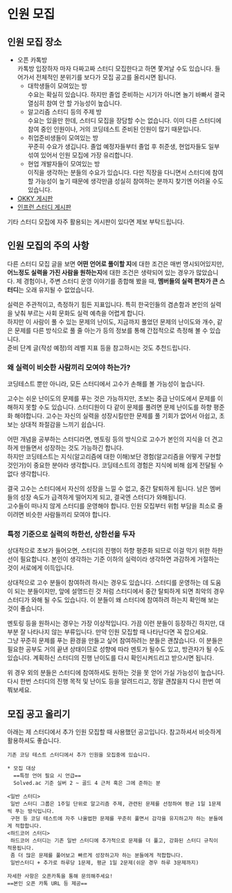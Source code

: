 # 인원 모집

## 인원 모집 장소

* 오픈 카톡방  
  카톡방 입장하자 마자 다짜고짜 스터디 모집한다고 하면 쫓겨날 수도 있습니다. 들어가서 전체적인 분위기를 보다가 모집 공고를 올리시면 됩니다.  
  * 대학생들이 모여있는 방  
    수요는 확실히 있습니다. 하지만 졸업 준비하는 시기가 아니면 놀기 바빠서 결국 열심히 참여 안 할 가능성이 높습니다.
  * 알고리즘 스터디 등의 주제 방  
    수요는 있을만 한데, 스터디 모집을 장담할 수는 없습니다. 이미 다른 스터디에 참여 중인 인원이나, 거의 코딩테스트 준비된 인원이 많기 때문입니다.
  * 취업준비생들이 모여있는 방  
    꾸준히 수요가 생깁니다. 졸업 예정자들부터 졸업 후 취준생, 현업자들도 일부 섞여 있어서 인원 모집에 가장 유리합니다.
  * 현업 개발자들이 모여있는 방  
    이직을 생각하는 분들의 수요가 있습니다. 다만 직장을 다니면서 스터디에 참여할 가능성이 높기 때문에 생각만큼 성실히 참여하는 분까지 찾기엔 어려울 수도 있습니다.
* [OKKY 게시판](https://okky.kr/articles/gathering)
* [인프런 스터디 게시판](https://www.inflearn.com/community/studies)

기타 스터디 모집에 자주 활용되는 게시판이 있다면 제보 부탁드립니다.

## 인원 모집의 주의 사항

다른 스터디 모집 글을 보면 **어떤 언어로 풀이할 지**에 대한 조건은 매번 명시되어있지만, **어느정도 실력을 가진 사람을 원하는지**에 대한 조건은 생략되어 있는 경우가 많았습니다. 제 경험이나, 주변 스터디 운영 이야기를 종합해 봤을 때, **멤버들의 실력 편차가 큰 스터디**는 오래 유지될 수 없었습니다.

실력은 주관적이고, 측정하기 힘든 지표입니다. 특히 한국인들의 겸손함과 본인의 실력을 낮춰 부르는 사회 문화도 실력 예측을 어렵게 합니다.  
하지만 이 사람이 풀 수 있는 문제의 난이도, 지금까지 풀었던 문제의 난이도와 개수, 같은 문제를 다른 방식으로 풀 줄 아는가 등의 정보를 통해 간접적으로 측정해 볼 수 있습니다.  
준비 단계 글(작성 예정)의 레벨 지표 등을 참고하시는 것도 추천드립니다.

### 왜 실력이 비슷한 사람끼리 모여야 하는가?

코딩테스트 뿐만 아니라, 모든 스터디에서 고수가 손해를 볼 가능성이 높습니다.

고수는 쉬운 난이도의 문제를 푸는 것은 가능하지만, 초보는 중급 난이도에서 문제를 이해하지 못할 수도 있습니다. 스터디원이 다 같이 문제를 풀려면 문제 난이도를 하향 평준화 해야합니다. 고수는 자신의 실력을 성장시킬만한 문제를 풀 기회가 없어서 아쉽고, 초보는 상대적 좌절감을 느끼기 쉽습니다.

어떤 개념을 공부하는 스터디라면, 멘토링 등의 방식으로 고수가 본인의 지식을 더 견고하게 만들면서 성장하는 것도 가능하긴 합니다.  
하지만 코딩테스트는 지식(알고리즘에 대한 이해)보단 경험(알고리즘을 어떻게 구현할 것인가)이 중요한 분야라 생각합니다. 코딩테스트의 경험은 지식에 비해 쉽게 전달될 수 없다 생각합니다.

결국 고수는 스터디에서 자신의 성장을 느낄 수 없고, 중간 탈퇴하게 됩니다. 남은 멤버들의 성장 속도가 급격하게 떨어지게 되고, 결국엔 스터디가 와해됩니다.  
고수들이 떠나지 않게 스터디를 운영해야 합니다. 인원 모집부터 위험 부담을 최소로 줄이려면 비슷한 사람들끼리 모여야 합니다.

### 특정 기준으로 실력의 하한선, 상한선을 두자

상대적으로 초보가 들어오면, 스터디의 진행이 하향 평준화 되므로 이걸 막기 위한 하한선이 필요합니다. 본인이 생각하는 기준 이하의 실력이라 생각하면 과감하게 거절하는 것이 서로에게 이득입니다.

상대적으로 고수 분들이 참여하려 하시는 경우도 있습니다. 스터디를 운영하는 데 도움이 되는 분들이지만, 앞에 설명드린 것 처럼 스터디에서 중간 탈퇴하게 되면 최악의 경우 스터디가 와해 될 수도 있습니다. 이 분들이 왜 스터디에 참여하려 하는지 확인해 보는 것이 좋습니다.

멘토링 등을 원하시는 경우는 가장 이상적입니다. 가끔 이런 분들이 등장하긴 하지만, 대부분 잘 나타나지 않는 부류입니다. 만약 인원 모집할 때 나타난다면 꼭 잡으세요.  
그냥 꾸준히 문제를 푸는 환경을 만들고 싶어 참여하려는 분들은 괜찮습니다. 이 분들은 필요한 공부도 거의 끝낸 상태이므로 성향에 따라 멘토가 될수도 있고, 방관자가 될 수도 있습니다. 계획하신 스터디의 진행 난이도를 다시 확인시켜드리고 받으시면 됩니다.

위 경우 외의 분들은 스터디에 참여하셔도 원하는 것을 못 얻어 가실 가능성이 높습니다. 다시 한번 스터디의 진행 목적 및 난이도 등을 알려드리고, 정말 괜찮을지 다시 한번 여쭤보세요.

## 모집 공고 올리기

아래는 제 스터디에서 추가 인원 모집할 때 사용했던 공고입니다. 참고하셔서 비슷하게 활용하셔도 좋습니다.

```text
기존 코딩 테스트 스터디에서 추가 인원을 모집중에 있습니다.

* 모집 대상
  ==특정 언어 필요 시 언급==
  Solved.ac 기준 실버 2 ~ 골드 4 근처 혹은 그에 준하는 분

<일반 스터디>
 일반 스터디 그룹은 1주일 단위로 알고리즘 주제, 관련된 문제를 선정하여 평균 1일 1문제씩 푸는 방식입니다.
 구현 등 코딩 테스트에 자주 나올법한 문제를 꾸준히 풀면서 감각을 유지하고자 하는 분들에게 적합합니다.
<하드코어 스터디>
 하드코어 스터디는 기존 일반 스터디에 추가적으로 문제를 더 풀고, 강화된 스터디 규칙이 적용됩니다.
 좀 더 많은 문제를 풀어보고 빠르게 성장하고자 하는 분들에게 적합합니다.
 일반스터디 + 추가로 하루당 1문제, 평균 1일 2문제(쉬운 경우 하루 3문제까지)

자세한 사항은 오픈카톡을 통해 문의해주세요!
==본인 오픈 카톡 URL 등 제공==
```
